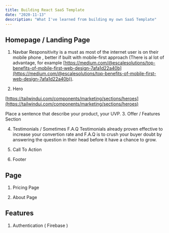 ```yaml
---
title: Building React SaaS Template
date: "2020-11-13"
description: "What I've learned from building my own SaaS Template"
---
```


## Homepage / Landing Page

1. Navbar
   Responsitivity is a must as most of the internet user is on their mobile phone , better if built with mobile-first approach (There is al lot of advantage, for example [https://medium.com/@escalesolutions/top-benefits-of-mobile-first-web-design-7afa1d22a40b](https://medium.com/@escalesolutions/top-benefits-of-mobile-first-web-design-7afa1d22a40b)).

2. Hero

[https://tailwindui.com/components/marketing/sections/heroes](https://tailwindui.com/components/marketing/sections/heroes)

Place a sentence that describe your product, your UVP. 3. Offer / Features Section

4. Testimonials / Sometimes F.A.Q
   Testimonials already proven effective to increase your convertion rate and F.A.Q is to crush your buyer doubt by answering the question in their head before it have a chance to grow.

5. Call To Action

6. Footer

## Page

1. Pricing Page

2. About Page

## Features

1. Authentication ( Firebase )
